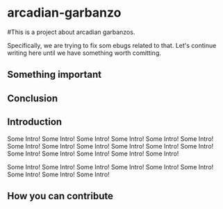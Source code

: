 arcadian-garbanzo
=================

#This is a project about arcadian garbanzos.

Specifically, we are trying to fix som ebugs related to that.
Let's continue writing here until we have something worth comitting.

## Something important

## Conclusion

## Introduction
Some Intro! Some Intro! Some Intro! Some Intro! Some Intro! Some Intro! Some Intro! Some Intro! Some Intro! Some Intro! Some Intro! Some Intro! Some Intro! Some Intro! Some Intro! Some Intro! Some Intro! 

Some Intro! Some Intro! Some Intro! Some Intro! Some Intro! Some Intro! Some Intro! Some Intro! Some Intro! 

## How you can contribute